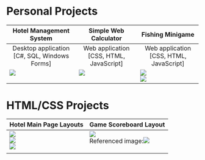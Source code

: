 # Personal Projects
<table>
  <thead>
    <tr>
      <th>Hotel Management System</th>
      <th>Simple Web Calculator</th>
      <th>Fishing Minigame</th>
    </tr>
  </thead>
<tr>
</tr>
  <tr>
    <td align="center">Desktop application<br>[C#, SQL, Windows Forms]</td>
    <td align="center">Web application<br>[CSS, HTML, JavaScript]</td>
    <td align="center">Web application<br>[CSS, HTML, JavaScript]</td>
  </tr>
<tr>
<td valign="top"><img src="https://i.imgur.com/2MwGQOr.png"></td>
<td valign="top"><img src="https://i.imgur.com/hjK4spM.png"></td>
<td valign="top"><img src="https://i.imgur.com/CP7iInv.png"><br><img src="https://i.imgur.com/cH2D0Wy.png"></td>
</tr>
</table>

# HTML/CSS Projects
<table>
  <thead>
    <tr>
      <th>Hotel Main Page Layouts</th>
      <th>Game Scoreboard Layout</th>
  </thead>
  <tr>
    <td valign="top"><img src="https://i.imgur.com/nbxrENn.jpg"><br><img src="https://i.imgur.com/5xHGgez.jpg"><br><img src="https://i.imgur.com/K2JLoAY.jpg"></td>
    <td valign="top"><img src="https://i.imgur.com/vWUTgTX.png"><br>Referenced image:<img src="https://i.imgur.com/ZstBgHi.png"></td>
  </tr>
  <tr>
    <td></td>
  </tr>
</table>
